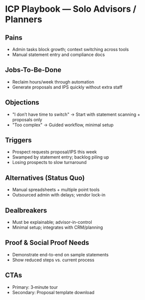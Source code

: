 # ICP Playbook — Solo Advisors / Planners

## Pains
- Admin tasks block growth; context switching across tools
- Manual statement entry and compliance docs

## Jobs-To-Be-Done
- Reclaim hours/week through automation
- Generate proposals and IPS quickly without extra staff

## Objections
- "I don’t have time to switch" → Start with statement scanning + proposals only
- "Too complex" → Guided workflow, minimal setup

## Triggers
- Prospect requests proposal/IPS this week
- Swamped by statement entry; backlog piling up
- Losing prospects to slow turnaround

## Alternatives (Status Quo)
- Manual spreadsheets + multiple point tools
- Outsourced admin with delays; vendor lock-in

## Dealbreakers
- Must be explainable; advisor-in-control
- Minimal setup; integrates with CRM/planning

## Proof & Social Proof Needs
- Demonstrate end-to-end on sample statements
- Show reduced steps vs. current process

## CTAs
- Primary: 3‑minute tour
- Secondary: Proposal template download
